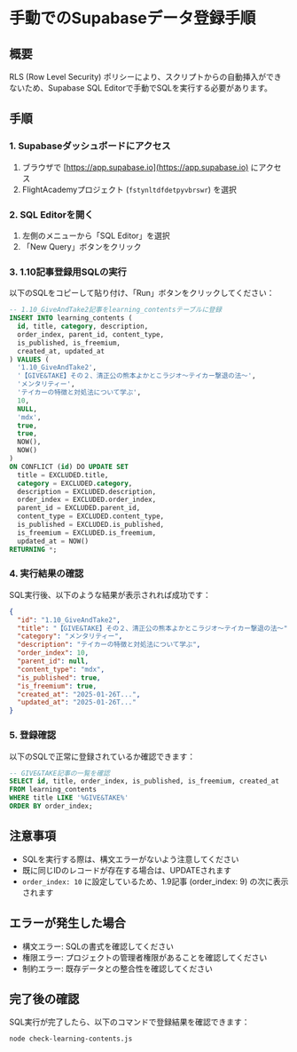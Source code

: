 # 手動でのSupabaseデータ登録手順

## 概要
RLS (Row Level Security) ポリシーにより、スクリプトからの自動挿入ができないため、Supabase SQL Editorで手動でSQLを実行する必要があります。

## 手順

### 1. Supabaseダッシュボードにアクセス
1. ブラウザで [https://app.supabase.io](https://app.supabase.io) にアクセス
2. FlightAcademyプロジェクト (`fstynltdfdetpyvbrswr`) を選択

### 2. SQL Editorを開く
1. 左側のメニューから「SQL Editor」を選択
2. 「New Query」ボタンをクリック

### 3. 1.10記事登録用SQLの実行
以下のSQLをコピーして貼り付け、「Run」ボタンをクリックしてください：

```sql
-- 1.10_GiveAndTake2記事をlearning_contentsテーブルに登録
INSERT INTO learning_contents (
  id, title, category, description, 
  order_index, parent_id, content_type, 
  is_published, is_freemium,
  created_at, updated_at
) VALUES (
  '1.10_GiveAndTake2', 
  '【GIVE&TAKE】その２、清正公の熊本よかとこラジオ～テイカー撃退の法～', 
  'メンタリティー', 
  'テイカーの特徴と対処法について学ぶ',
  10, 
  NULL, 
  'mdx',
  true, 
  true,
  NOW(), 
  NOW()
)
ON CONFLICT (id) DO UPDATE SET
  title = EXCLUDED.title,
  category = EXCLUDED.category,
  description = EXCLUDED.description,
  order_index = EXCLUDED.order_index,
  parent_id = EXCLUDED.parent_id,
  content_type = EXCLUDED.content_type,
  is_published = EXCLUDED.is_published,
  is_freemium = EXCLUDED.is_freemium,
  updated_at = NOW()
RETURNING *;
```

### 4. 実行結果の確認
SQL実行後、以下のような結果が表示されれば成功です：
```json
{
  "id": "1.10_GiveAndTake2",
  "title": "【GIVE&TAKE】その２、清正公の熊本よかとこラジオ～テイカー撃退の法～",
  "category": "メンタリティー",
  "description": "テイカーの特徴と対処法について学ぶ",
  "order_index": 10,
  "parent_id": null,
  "content_type": "mdx",
  "is_published": true,
  "is_freemium": true,
  "created_at": "2025-01-26T...",
  "updated_at": "2025-01-26T..."
}
```

### 5. 登録確認
以下のSQLで正常に登録されているか確認できます：

```sql
-- GIVE&TAKE記事の一覧を確認
SELECT id, title, order_index, is_published, is_freemium, created_at
FROM learning_contents 
WHERE title LIKE '%GIVE&TAKE%' 
ORDER BY order_index;
```

## 注意事項
- SQLを実行する際は、構文エラーがないよう注意してください
- 既に同じIDのレコードが存在する場合は、UPDATEされます
- `order_index: 10` に設定しているため、1.9記事 (order_index: 9) の次に表示されます

## エラーが発生した場合
- 構文エラー: SQLの書式を確認してください
- 権限エラー: プロジェクトの管理者権限があることを確認してください
- 制約エラー: 既存データとの整合性を確認してください

## 完了後の確認
SQL実行が完了したら、以下のコマンドで登録結果を確認できます：

```bash
node check-learning-contents.js
``` 
